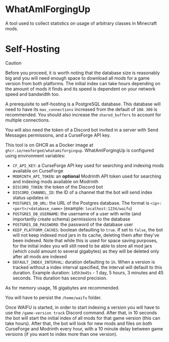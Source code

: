 # WhatAmIForgingUp
A tool used to collect statistics on usage of arbitrary classes in Minecraft mods.

# Self-Hosting
> [!CAUTION]
> Before you proceed, it is worth noting that the database size is reasonably big and you will
> need enough space to download all mods for a game version from both platforms. The initial
> index can take hours depending on the amount of mods it finds and its speed is dependent on your network speed
> and bandwidth too.

A prerequisite to self-hosting is a PostgreSQL database. This database will need to have its `max_connections` increased from the default of `100`. `300` is recommended. You should also increase the `shared_buffers` to account for multiple connections.  

You will also need the token of a Discord bot invited in a server with Send Messages permissions,
and a CurseForge API key.

This tool is on GHCR as a Docker image at `ghcr.io/neoforged/whatamiforgingup`.
WhatAmIForgingUp is configured using environment variables:
- `CF_API_KEY`: a CurseForge API key used for searching and indexing mods available on CurseForge
- `MODRINTH_API_TOKEN`: an **optional** Modrinth API token used for searching and indexing mods available on Modrinth
- `DISCORD_TOKEN`: the token of the Discord bot
- `DISCORD_CHANNEL_ID`: the ID of a channel that the bot will send index status updates in
- `POSTGRES_DB_URL`: the URL of the Postgres database. The format is `<ip>:<port>/<database_name>` (example: `localhost:1234/waifu`)
- `POSTGRES_DB_USERNAME`: the username of a user with write (and importantly create schema) permissions to the database
- `POSTGRES_DB_PASSWORD`: the password of the database user
- `KEEP_PLATFORM_CACHES`: boolean defaulting to `true`. If set to `false`, the bot will not keep indexed mod jars in its cache, deleting them after they've been indexed. Note that while this is used for space saving purposes, for the initial index you will still need to be able to store all mod jars (which could amount to several gigabytes) as they will be deleted only after all mods are indexed
- `DEFAULT_INDEX_INTERVAL`: duration defaulting to `1h`. When a version is tracked without a index interval specified, the interval will default to this duration. Example duration: `1d5h3m45s` - 1 day, 5 hours, 3 minutes and 45 seconds. This duration has second precision.

As for memory usage, 16 gigabytes are recommended.

You will have to persist the `/home/waifu` folder.

Once WAIFU is started, in order to start indexing a version you will have to use the `/game-version track` Discord command. After that, in 10 seconds the bot will
start the initial index of all mods for that game version (this can take hours). After that, the bot will look for new mods and files on both CurseForge and Modrinth
every hour, with a 10 minute delay between game versions (if you want to index more than one version).
